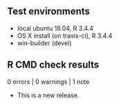 ## Test environments
* local ubuntu 18.04, R 3.4.4
* OS X install (on travis-ci), R 3.4.4
* win-builder (devel)

## R CMD check results

0 errors | 0 warnings | 1 note

* This is a new release.
